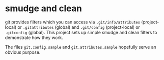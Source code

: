 # smudge and clean

git provides filters which you can access via
`.git/info/attributes` (project-local) or
`.gitattributes` (global) and `.git/config`
(project-local) or `.gitconfig` (global). This
project sets up simple smudge and clean filters to
demonstrate how they work.

The files `git.config.sample` and
`git.attributes.sample` hopefully serve an obvious
purpose.

